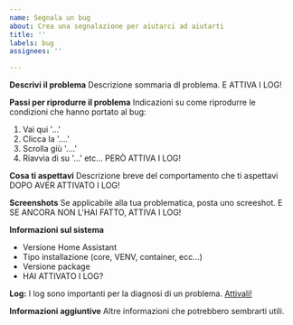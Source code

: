 ```yaml
---
name: Segnala un bug
about: Crea una segnalazione per aiutarci ad aiutarti
title: ''
labels: bug
assignees: ''

---
```


**Descrivi il problema**
Descrizione sommaria dl problema. E ATTIVA I LOG!

**Passi per riprodurre il problema**
Indicazioni su come riprodurre le condizioni che hanno portato al bug:
1. Vai qui '...'
2. Clicca la '....'
3. Scrolla giù '....'
4. Riavvia di su '...'
etc...
PERÒ ATTIVA I LOG!

**Cosa ti aspettavi**
Descrizione breve del comportamento che ti aspettavi
DOPO AVER ATTIVATO I LOG!

**Screenshots**
Se applicabile alla tua problematica, posta uno screeshot.
E SE ANCORA NON L'HAI FATTO, ATTIVA I LOG!

**Informazioni sul sistema**
 - Versione Home Assistant
 - Tipo installazione (core, VENV, container, ecc...)
 - Versione package
 - HAI ATTIVATO I LOG?

**Log:**
I log sono importanti per la diagnosi di un problema. [Attivali!](https://github.com/andbad/HA_PowerControl#debug)

**Informazioni aggiuntive**
Altre informazioni che potrebbero sembrarti utili.
